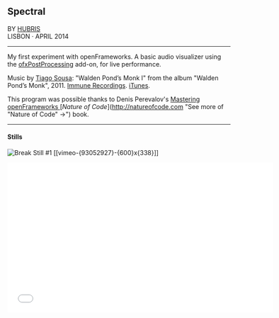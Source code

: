 ## Spectral

BY [HUBRIS](http://cargocollective.com/hubris "See more of Hubris ->")  
LISBON · APRIL 2014 

--- 
  

My first experiment with openFrameworks. A basic audio visualizer using the [ofxPostProcessing](http://www.neilmendoza.com/ofxpostprocessing/) add-on, for live performance.  

Music by [Tiago Sousa](http://tiagosousa.org): "Walden Pond’s Monk I" from the album "Walden Pond’s Monk", 2011. [Immune Recordings](http://immunerecordings.net/catalog/walden-ponds-monk/). [iTunes](http://itunes.apple.com/br/album/walden-ponds-monk/id441421450).  

This program was possible thanks to Denis Perevalov's [Mastering openFrameworks ](http://masteringof.wordpress.com) [*Nature of Code*](http://natureofcode.com "See more of "Nature of Code" ->") book.  

---
  
  
#### Stills
![Break Still #1](https://vimeo.com/93052927)
[[vimeo-{93052927}-{600}x{338}]]

<iframe src="//player.vimeo.com/video/93052927?portrait=0&amp;color=ffffff" width="600" height="338" frameborder="0" webkitallowfullscreen mozallowfullscreen allowfullscreen></iframe>

